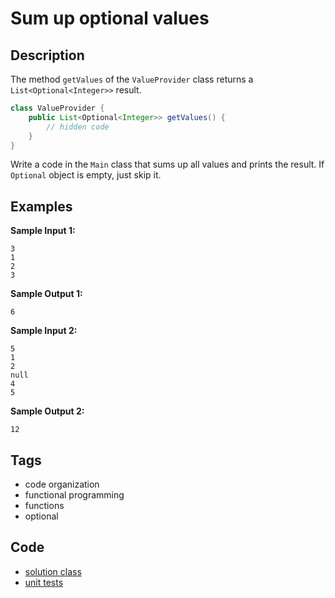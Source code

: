 # Sum up optional values

## Description
The method `getValues` of the `ValueProvider` class returns a `List<Optional<Integer>>` result.

```java
class ValueProvider {
    public List<Optional<Integer>> getValues() {
        // hidden code
    }
}
```

Write a code in the `Main` class that sums up all values and prints the result. If `Optional` object is empty, just skip it.

## Examples
**Sample Input 1:**
```console
3
1
2
3
```

**Sample Output 1:**
```console
6
```

**Sample Input 2:**
```console
5
1
2
null
4
5
```

**Sample Output 2:**
```console
12
```

## Tags
- code organization
- functional programming
- functions
- optional

## Code
- [solution class](./src/main/java/Solution.java)
- [unit tests](./src/test/java/SomeParamTest.java)